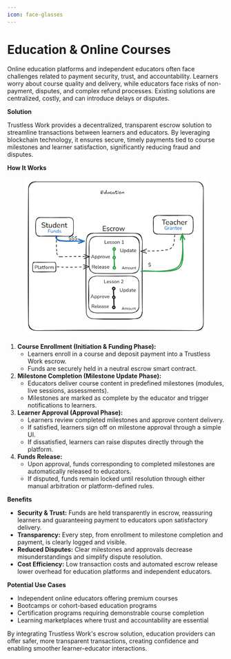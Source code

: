 ```yaml
---
icon: face-glasses
---
```


# Education & Online Courses

Online education platforms and independent educators often face challenges related to payment security, trust, and accountability. Learners worry about course quality and delivery, while educators face risks of non-payment, disputes, and complex refund processes. Existing solutions are centralized, costly, and can introduce delays or disputes.

**Solution**

Trustless Work provides a decentralized, transparent escrow solution to streamline transactions between learners and educators. By leveraging blockchain technology, it ensures secure, timely payments tied to course milestones and learner satisfaction, significantly reducing fraud and disputes.

**How It Works**

<figure><img src="../.gitbook/assets/image (2).png" alt=""><figcaption></figcaption></figure>

1. **Course Enrollment (Initiation & Funding Phase):**
   * Learners enroll in a course and deposit payment into a Trustless Work escrow.
   * Funds are securely held in a neutral escrow smart contract.
2. **Milestone Completion (Milestone Update Phase):**
   * Educators deliver course content in predefined milestones (modules, live sessions, assessments).
   * Milestones are marked as complete by the educator and trigger notifications to learners.
3. **Learner Approval (Approval Phase):**
   * Learners review completed milestones and approve content delivery.
   * If satisfied, learners sign off on milestone approval through a simple UI.
   * If dissatisfied, learners can raise disputes directly through the platform.
4. **Funds Release:**
   * Upon approval, funds corresponding to completed milestones are automatically released to educators.
   * If disputed, funds remain locked until resolution through either manual arbitration or platform-defined rules.

**Benefits**

* **Security & Trust:** Funds are held transparently in escrow, reassuring learners and guaranteeing payment to educators upon satisfactory delivery.
* **Transparency:** Every step, from enrollment to milestone completion and payment, is clearly logged and visible.
* **Reduced Disputes:** Clear milestones and approvals decrease misunderstandings and simplify dispute resolution.
* **Cost Efficiency:** Low transaction costs and automated escrow release lower overhead for education platforms and independent educators.

**Potential Use Cases**

* Independent online educators offering premium courses
* Bootcamps or cohort-based education programs
* Certification programs requiring demonstrable course completion
* Learning marketplaces where trust and accountability are essential

By integrating Trustless Work's escrow solution, education providers can offer safer, more transparent transactions, creating confidence and enabling smoother learner-educator interactions.
